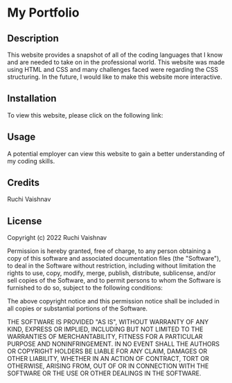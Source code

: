 # My Portfolio

## Description

This website provides a snapshot of all of the coding languages that I know and are needed to take on in the professional world.  This website was made using HTML and CSS and many challenges faced were regarding the CSS structuring.  In the future, I would like to make this website more interactive.

## Installation

To view this website, please click on the following link: 

## Usage

A potential employer can view this website to gain a better understanding of my coding skills.

## Credits

Ruchi Vaishnav

## License

Copyright (c) 2022 Ruchi Vaishnav

Permission is hereby granted, free of charge, to any person obtaining a copy
of this software and associated documentation files (the "Software"), to deal
in the Software without restriction, including without limitation the rights
to use, copy, modify, merge, publish, distribute, sublicense, and/or sell
copies of the Software, and to permit persons to whom the Software is
furnished to do so, subject to the following conditions:

The above copyright notice and this permission notice shall be included in all
copies or substantial portions of the Software.

THE SOFTWARE IS PROVIDED "AS IS", WITHOUT WARRANTY OF ANY KIND, EXPRESS OR
IMPLIED, INCLUDING BUT NOT LIMITED TO THE WARRANTIES OF MERCHANTABILITY,
FITNESS FOR A PARTICULAR PURPOSE AND NONINFRINGEMENT. IN NO EVENT SHALL THE
AUTHORS OR COPYRIGHT HOLDERS BE LIABLE FOR ANY CLAIM, DAMAGES OR OTHER
LIABILITY, WHETHER IN AN ACTION OF CONTRACT, TORT OR OTHERWISE, ARISING FROM,
OUT OF OR IN CONNECTION WITH THE SOFTWARE OR THE USE OR OTHER DEALINGS IN THE
SOFTWARE.
